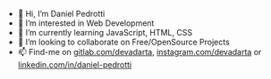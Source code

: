- 👋 Hi, I’m Daniel Pedrotti
- 👀 I’m interested in Web Development
- 🌱 I’m currently learning JavaScript, HTML, CSS
- 💞️ I’m looking to collaborate on Free/OpenSource Projects
- 📫 Find-me on [gitlab.com/devadarta](https://gitlab.com/devadarta), [instagram.com/devadarta](https://instagram.com/devadarta) or [linkedin.com/in/daniel-pedrotti](https://linkedin.com/in/daniel-pedrotti)

<!---
devadarta/devadarta is a ✨ special ✨ repository because its `README.md` (this file) appears on your GitHub profile.
You can click the Preview link to take a look at your changes.
--->
